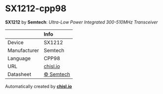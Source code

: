 # SX1212-cpp98

**SX1212** by **Semtech**: *Ultra-Low Power Integrated 300-510MHz Transceiver*

|              | Info                         |
|:-------------|:-----------------------------|
| Device       | SX1212                        |
| Manufacturer | Semtech |
| Language     | CPP98 |
| URL          | [chisl.io](https://chisl.io/v/SX1212?t=cpp&r=98) |
| Datasheet    | [&copy; Semtech](https://www.semtech.com/uploads/documents/sx1272.pdf) |

Automatically created by **[chisl.io](https://chisl.io)**
